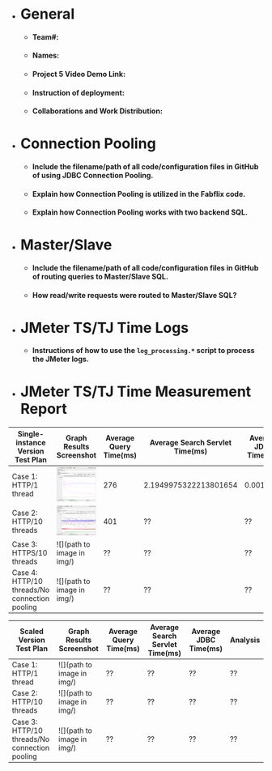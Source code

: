 - # General
    - #### Team#:
    
    - #### Names:
    
    - #### Project 5 Video Demo Link:

    - #### Instruction of deployment:

    - #### Collaborations and Work Distribution:


- # Connection Pooling
    - #### Include the filename/path of all code/configuration files in GitHub of using JDBC Connection Pooling.
    
    - #### Explain how Connection Pooling is utilized in the Fabflix code.
    
    - #### Explain how Connection Pooling works with two backend SQL.
    

- # Master/Slave
    - #### Include the filename/path of all code/configuration files in GitHub of routing queries to Master/Slave SQL.

    - #### How read/write requests were routed to Master/Slave SQL?
    

- # JMeter TS/TJ Time Logs
    - #### Instructions of how to use the `log_processing.*` script to process the JMeter logs.


- # JMeter TS/TJ Time Measurement Report

| **Single-instance Version Test Plan**          | **Graph Results Screenshot**               | **Average Query Time(ms)** | **Average Search Servlet Time(ms)** | **Average JDBC Time(ms)** | **Analysis** |
|------------------------------------------------|--------------------------------------------|----------------------------|-----------------------------------|-------------------------|--------------|
| Case 1: HTTP/1 thread                          | ![](img/single-instance-http-1thread.png)  | 276                        | 2.1949975322213801654                                  | 0.0016876                        | ??           |
| Case 2: HTTP/10 threads                        | ![](img/single-instance-http-10thread.png) | 401                        | ??                                | ??                      | ??           |
| Case 3: HTTPS/10 threads                       | ![](path to image in img/)                 | ??                         | ??                                | ??                      | ??           |
| Case 4: HTTP/10 threads/No connection pooling  | ![](path to image in img/)                 | ??                         | ??                                | ??                      | ??           |

| **Scaled Version Test Plan**                   | **Graph Results Screenshot** | **Average Query Time(ms)** | **Average Search Servlet Time(ms)** | **Average JDBC Time(ms)** | **Analysis** |
|------------------------------------------------|------------------------------|----------------------------|-------------------------------------|---------------------------|--------------|
| Case 1: HTTP/1 thread                          | ![](path to image in img/)   | ??                         | ??                                  | ??                        | ??           |
| Case 2: HTTP/10 threads                        | ![](path to image in img/)   | ??                         | ??                                  | ??                        | ??           |
| Case 3: HTTP/10 threads/No connection pooling  | ![](path to image in img/)   | ??                         | ??                                  | ??                        | ??           |
